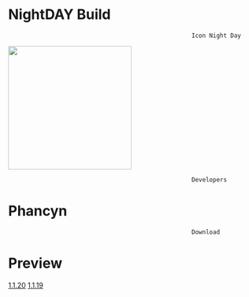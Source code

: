 # NightDAY Build

                                                        Icon Night Day
<img src="https://github.com/nelivv/image/blob/main/banner_for_NightDay.png" width="250" height="250">

                                                        Developers
# Phancyn


                                                        Download
# Preview
<a href="https://github.com/nelivv/NightDAY.build/releases/download/1.1.20/1.1.20.zip">1.1.20</a>
<a href="https://github.com/nelivv/NightDAY.build/releases/download/1.1.19/1.1.19.zip">1.1.19</a>

